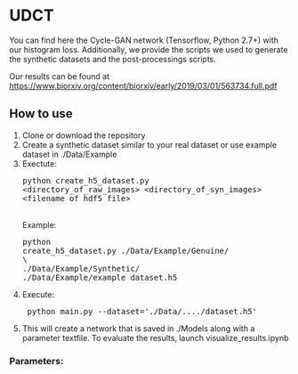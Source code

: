 # UDCT
You can find here the Cycle-GAN network (Tensorflow, Python 2.7+) with our histogram loss. Additionally, we provide the scripts we used to generate the synthetic datasets and the post-processings scripts. 

Our results can be found at https://www.biorxiv.org/content/biorxiv/early/2019/03/01/563734.full.pdf

## How to use
1. Clone or download the repository
2. Create a synthetic dataset similar to your real dataset or use example dataset in ./Data/Example
3. Exectute: <pre>python create_h5_dataset.py &lt;directory_of_raw_images&gt; &lt;directory_of_syn_images&gt; &lt;filename_of_hdf5_file&gt;  </pre><br />
   Example: <pre>python create_h5_dataset.py ./Data/Example/Genuine/ \\<br />./Data/Example/Synthetic/ ./Data/Example/example_dataset.h5</pre>
4. Execute: <pre> python main.py --dataset='./Data/..../dataset.h5' </pre>
5. This will create a network that is saved in ./Models along with a parameter textfile. To evaluate the results, launch visualize_results.ipynb
### Parameters:
